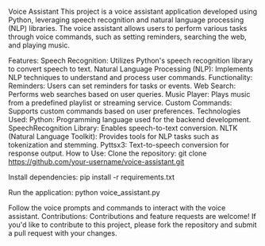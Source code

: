 Voice Assistant
This project is a voice assistant application developed using Python, leveraging speech recognition and natural language processing (NLP) libraries. The voice assistant allows users to perform various tasks through voice commands, such as setting reminders, searching the web, and playing music.

Features:
Speech Recognition: Utilizes Python's speech recognition library to convert speech to text.
Natural Language Processing (NLP): Implements NLP techniques to understand and process user commands.
Functionality:
Reminders: Users can set reminders for tasks or events.
Web Search: Performs web searches based on user queries.
Music Player: Plays music from a predefined playlist or streaming service.
Custom Commands: Supports custom commands based on user preferences.
Technologies Used:
Python: Programming language used for the backend development.
SpeechRecognition Library: Enables speech-to-text conversion.
NLTK (Natural Language Toolkit): Provides tools for NLP tasks such as tokenization and stemming.
Pyttsx3: Text-to-speech conversion for response output.
How to Use:
Clone the repository:
git clone https://github.com/your-username/voice-assistant.git

Install dependencies:
pip install -r requirements.txt

Run the application:
python voice_assistant.py

Follow the voice prompts and commands to interact with the voice assistant.
Contributions:
Contributions and feature requests are welcome! If you'd like to contribute to this project, please fork the repository and submit a pull request with your changes.
